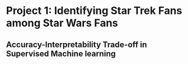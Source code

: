 # Project 1: Identifying Star Trek Fans among Star Wars Fans
## Accuracy-Interpretability Trade-off in Supervised Machine learning
